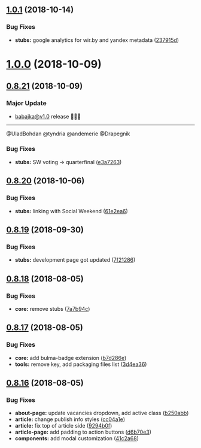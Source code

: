 ## [1.0.1](https://github.com/babajka/babajka-markup/compare/v1.0.0...v1.0.1) (2018-10-14)


### Bug Fixes

* **stubs:** google analytics for wir.by and yandex metadata ([237915d](https://github.com/babajka/babajka-markup/commit/237915d))

# [1.0.0](https://github.com/babajka/babajka-markup/compare/v0.8.21...v1.0.0) (2018-10-09)

## [0.8.21](https://github.com/babajka/babajka-markup/compare/v0.8.20...v0.8.21) (2018-10-09)

### Major Update
- babajka@v1.0 release 🎉🎉🎉

----

@UladBohdan @tyndria @andemerie @Drapegnik

### Bug Fixes

* **stubs:** SW voting -> quarterfinal ([e3a7263](https://github.com/babajka/babajka-markup/commit/e3a7263))

## [0.8.20](https://github.com/babajka/babajka-markup/compare/v0.8.19...v0.8.20) (2018-10-06)


### Bug Fixes

* **stubs:** linking with Social Weekend ([61e2ea6](https://github.com/babajka/babajka-markup/commit/61e2ea6))

## [0.8.19](https://github.com/babajka/babajka-markup/compare/v0.8.18...v0.8.19) (2018-09-30)


### Bug Fixes

* **stubs:** development page got updated ([7f21286](https://github.com/babajka/babajka-markup/commit/7f21286))

## [0.8.18](https://github.com/babajka/babajka-markup/compare/v0.8.17...v0.8.18) (2018-08-05)


### Bug Fixes

* **core:** remove stubs ([7a7b94c](https://github.com/babajka/babajka-markup/commit/7a7b94c))

## [0.8.17](https://github.com/babajka/babajka-markup/compare/v0.8.16...v0.8.17) (2018-08-05)


### Bug Fixes

* **core:** add bulma-badge extension ([b7d286e](https://github.com/babajka/babajka-markup/commit/b7d286e))
* **tools:** remove key, add packaging files list ([3d4ea36](https://github.com/babajka/babajka-markup/commit/3d4ea36))

## [0.8.16](https://github.com/babajka/babajka-markup/compare/v0.8.15...v0.8.16) (2018-08-05)

### Bug Fixes

- **about-page:** update vacancies dropdown, add active class ([b250abb](https://github.com/babajka/babajka-markup/commit/b250abb))
- **article:** change publish info styles ([cc04a1e](https://github.com/babajka/babajka-markup/commit/cc04a1e))
- **article:** fix top of article side ([9294b0f](https://github.com/babajka/babajka-markup/commit/9294b0f))
- **article-page:** add padding to action buttons ([d6b70e3](https://github.com/babajka/babajka-markup/commit/d6b70e3))
- **components:** add modal customization ([41c2a68](https://github.com/babajka/babajka-markup/commit/41c2a68))
